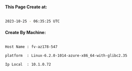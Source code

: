 
   
#### This Page Create at:

```bash

2023-10-25 - 06:35:25 UTC

```

#### Create By Machine:

```bash

Host Name : fv-az178-547

platform  : Linux-6.2.0-1014-azure-x86_64-with-glibc2.35

Ip Local  : 10.1.0.72

```

